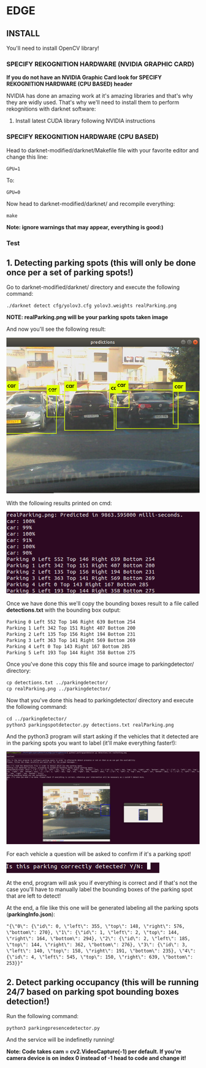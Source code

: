 # EDGE

## INSTALL

You'll need to install OpenCV library!

### SPECIFY REKOGNITION HARDWARE (NVIDIA GRAPHIC CARD)

__If you do not have an NVIDIA Graphic Card look for SPECIFY REKOGNITION HARDWARE (CPU BASED) header__

NVIDIA has done an amazing work at it's amazing libraries and that's why they are widly used. That's why we'll need to install them to perform rekognitions with darknet software:

1. Install latest CUDA library following NVIDIA instructions

### SPECIFY REKOGNITION HARDWARE (CPU BASED)

Head to darknet-modified/darknet/Makefile file with your favorite editor and change this line:

```
GPU=1
```

To:

```
GPU=0
```

Now head to darknet-modified/darknet/ and recompile everything:

```
make
```
__Note: ignore warnings that may appear, everything is good:)__

### Test

## 1. Detecting parking spots (this will only be done once per a set of parking spots!)

Go to darknet-modified/darknet/ directory and execute the following command:

```
./darknet detect cfg/yolov3.cfg yolov3.weights realParking.png
```
__NOTE: realParking.png will be your parking spots taken image__

And now you'll see the following result:

 ![Allt text](edge_readme_media/edgerekognition.png)

With the following results printed on cmd:

 ![Allt text](edge_readme_media/edgeboundingboxes.png)

Once we have done this we'll copy the bounding boxes result to a file called __detections.txt__ with the bounding box output:

```
Parking 0 Left 552 Top 146 Right 639 Bottom 254
Parking 1 Left 342 Top 151 Right 407 Bottom 200
Parking 2 Left 135 Top 156 Right 194 Bottom 231
Parking 3 Left 363 Top 141 Right 569 Bottom 269
Parking 4 Left 0 Top 143 Right 167 Bottom 285
Parking 5 Left 193 Top 144 Right 358 Bottom 275
```

Once you've done this copy this file and source image to parkingdetector/ directory:

```
cp detections.txt ../parkingdetector/
cp realParking.png ../parkingdetector/
```

Now that you've done this head to parkingdetector/ directory and execute the following command:

```
cd ../parkingdetector/
python3 parkingspotdetector.py detections.txt realParking.png
```

And the python3 program will start asking if the vehicles that it detected are in the parking spots you want to label (it'll make everything faster!):

 ![Allt text](edge_readme_media/spotdetection.png)

For each vehicle a question will be asked to confirm if it's a parking spot!

 ![Allt text](edge_readme_media/spotbyspot.png)

At the end, program will ask you if everything is correct and if that's not the case you'll have to manually label the bounding boxes of the parking spot that are left to detect!

At the end, a file like this one will be generated labeling all the parking spots (__parkingInfo.json__):

```
"{\"0\": {\"id\": 0, \"left\": 355, \"top\": 148, \"right\": 576, \"bottom\": 270}, \"1\": {\"id\": 1, \"left\": 2, \"top\": 144, \"right\": 164, \"bottom\": 294}, \"2\": {\"id\": 2, \"left\": 185, \"top\": 144, \"right\": 362, \"bottom\": 276}, \"3\": {\"id\": 3, \"left\": 140, \"top\": 158, \"right\": 191, \"bottom\": 235}, \"4\": {\"id\": 4, \"left\": 545, \"top\": 150, \"right\": 639, \"bottom\": 253}}"
```

## 2. Detect parking occupancy (this will be running 24/7 based on parking spot bounding boxes detection!)

Run the following command:

```
python3 parkingpresencedetector.py
```

And the service will be indefinetly running!

__Note: Code takes cam = cv2.VideoCapture(-1) per default. If you're camera device is on index 0 instead of -1 head to code and change it!__
